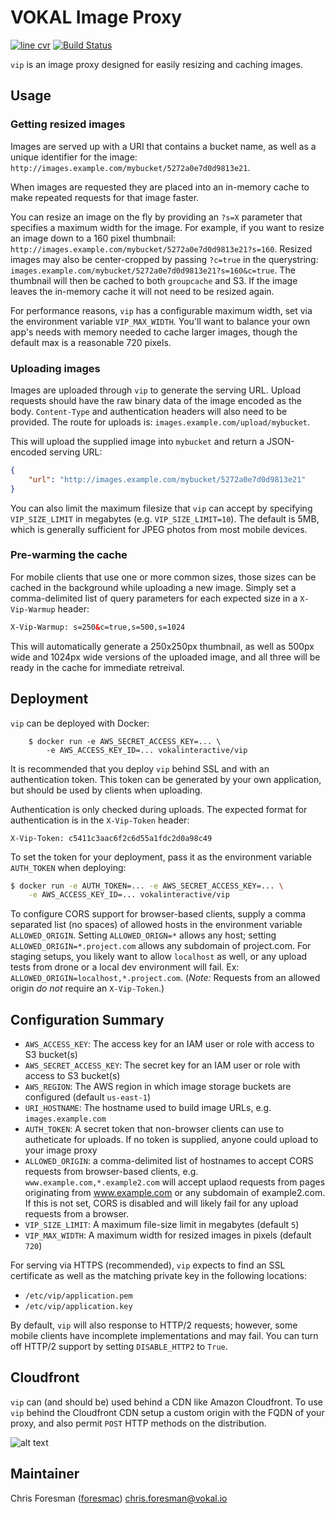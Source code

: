 # VOKAL Image Proxy

[![line cvr](https://cvr.vokal.io/vokal/vip/shield.svg)](https://cvr.vokal.io/vokal/vip) [![Build Status](https://drone.vokal.io/api/badge/github.com/vokal/vip/status.svg?branch=master)](https://drone.vokal.io/github.com/vokal/vip)

`vip` is an image proxy designed for easily resizing and caching images.


## Usage

### Getting resized images

Images are served up with a URI that contains a bucket name, as well as a unique identifier for the image: `http://images.example.com/mybucket/5272a0e7d0d9813e21`.

When images are requested they are placed into an in-memory cache to make repeated requests for that image faster.

You can resize an image on the fly by providing an `?s=X` parameter that specifies
a maximum width for the image. For example, if you want to resize an image down to a 160 pixel thumbnail: `http://images.example.com/mybucket/5272a0e7d0d9813e21?s=160`. Resized images may also be center-cropped by passing `?c=true` in the querystring: `images.example.com/mybucket/5272a0e7d0d9813e21?s=160&c=true`. The thumbnail will then be cached to both `groupcache` and S3. If the image leaves the in-memory cache it will not need to be resized again.

For performance reasons, `vip` has a configurable maximum width, set via the environment
variable `VIP_MAX_WIDTH`. You'll want to balance your own app's needs with memory needed to
cache larger images, though the default max is a reasonable 720 pixels.

### Uploading images

Images are uploaded through `vip` to generate the serving URL. Upload requests should
have the raw binary data of the image encoded as the body. `Content-Type` and authentication headers will also need to be provided. The route for uploads is: `images.example.com/upload/mybucket`.

This will upload the supplied image into `mybucket` and return a JSON-encoded serving URL:
```json
{
    "url": "http://images.example.com/mybucket/5272a0e7d0d9813e21"
}
```

You can also limit the maximum filesize that `vip` can accept by specifying `VIP_SIZE_LIMIT` in megabytes (e.g. `VIP_SIZE_LIMIT=10`). The default is 5MB, which is generally sufficient for JPEG photos from most mobile devices.

### Pre-warming the cache

For mobile clients that use one or more common sizes, those sizes can be cached in the background while uploading a new image. Simply set a comma-delimited list of query parameters for each expected size in a `X-Vip-Warmup` header:
```html
X-Vip-Warmup: s=250&c=true,s=500,s=1024
```
This will automatically generate a 250x250px thumbnail, as well as 500px wide and 1024px wide versions of the uploaded image, and all three will be ready in the cache for immediate retreival.


## Deployment

`vip` can be deployed with Docker:

        $ docker run -e AWS_SECRET_ACCESS_KEY=... \
            -e AWS_ACCESS_KEY_ID=... vokalinteractive/vip

It is recommended that you deploy `vip` behind SSL and with an authentication token. This
token can be generated by your own application, but should be used by clients when uploading.

Authentication is only checked during uploads. The expected format for authentication is in the
`X-Vip-Token` header:
```
X-Vip-Token: c5411c3aac6f2c6d55a1fdc2d0a98c49
```

To set the token for your deployment, pass it as the environment variable `AUTH_TOKEN` when deploying:
```bash
$ docker run -e AUTH_TOKEN=... -e AWS_SECRET_ACCESS_KEY=... \
    -e AWS_ACCESS_KEY_ID=... vokalinteractive/vip
```

To configure CORS support for browser-based clients, supply a comma separated list (no spaces) of allowed hosts in the environment variable `ALLOWED_ORIGIN`. Setting `ALLOWED_ORIGN=*` allows any host; setting `ALLOWED_ORIGIN=*.project.com` allows any subdomain of project.com. For staging setups, you likely want to allow `localhost` as well, or any upload tests from drone or a local dev environment will fail. Ex: `ALLOWED_ORIGIN=localhost,*.project.com`. (_Note:_ Requests from an allowed origin _do not_ require an `X-Vip-Token`.)


## Configuration Summary

- `AWS_ACCESS_KEY`: The access key for an IAM user or role with access to S3 bucket(s)
- `AWS_SECRET_ACCESS_KEY`: The secret key for an IAM user or role with access to S3 bucket(s)
- `AWS_REGION`: The AWS region in which image storage buckets are configured (default `us-east-1`)
- `URI_HOSTNAME`: The hostname used to build image URLs, e.g. `images.example.com`
- `AUTH_TOKEN`: A secret token that non-browser clients can use to autheticate for uploads. If no token is supplied, anyone could upload to your image proxy
- `ALLOWED_ORIGIN`: a comma-delimited list of hostnames to accept CORS requests from browser-based clients, e.g. `www.example.com,*.example2.com` will accept uplaod requests from pages originating from www.example.com or any subdomain of example2.com. If this is not set, CORS is disabled and will likely fail for any upload requests from a browser.
- `VIP_SIZE_LIMIT`: A maximum file-size limit in megabytes (default `5`)
- `VIP_MAX_WIDTH`: A maximum width for resized images in pixels (default `720`)

For serving via HTTPS (recommended), `vip` expects to find an SSL certificate as well as the matching private key in the following locations:
- `/etc/vip/application.pem`
- `/etc/vip/application.key`

By default, `vip` will also response to HTTP/2 requests; however, some mobile clients have incomplete implementations and may fail. You can turn off HTTP/2 support by setting `DISABLE_HTTP2` to `True`.


## Cloudfront

`vip` can (and should be) used behind a CDN like Amazon Cloudfront. To use `vip` behind the 
Cloudfront CDN setup a custom origin with the FQDN of your proxy, and also permit `POST` HTTP 
methods on the distribution.

![alt text](https://images.vokal.io/vokalvip/c528c0a28a980402a236267e60009422?s=650 "VIP was here")


## Maintainer

Chris Foresman ([foresmac](https://github.com/foresmac/)) chris.foresman@vokal.io
